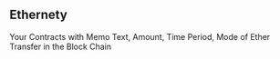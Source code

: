 ## Ethernety

Your Contracts with Memo Text, Amount, Time Period, Mode of Ether Transfer in the Block Chain


